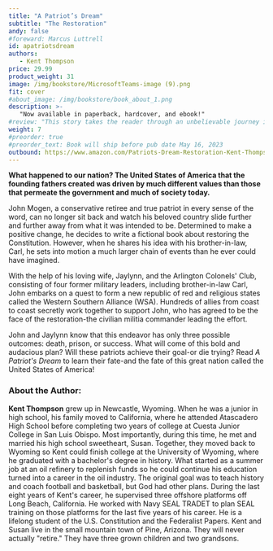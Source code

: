 ```yaml
---
title: "A Patriot’s Dream"
subtitle: "The Restoration"
andy: false
#foreward: Marcus Luttrell
id: apatriotsdream
authors:
   - Kent Thompson
price: 29.99
product_weight: 31
image: /img/bookstore/MicrosoftTeams-image (9).png
fit: cover
#about_image: /img/bookstore/book_about_1.png
description: >-
   "Now available in paperback, hardcover, and ebook!"
#review: "This story takes the reader through an unbelievable journey into the world of love, betrayal, despair, redemption, and survival. Emotionally and logically, you get immersed in a real life trip that defies reality."
weight: 7
#preorder: true
#preorder_text: Book will ship before pub date May 16, 2023
outbound: https://www.amazon.com/Patriots-Dream-Restoration-Kent-Thompson/dp/1088220711/?_encoding=UTF8&pd_rd_w=PeWSs&content-id=amzn1.sym.5f7e0a27-49c0-47d3-80b2-fd9271d863ca%3Aamzn1.symc.e5c80209-769f-4ade-a325-2eaec14b8e0e&pf_rd_p=5f7e0a27-49c0-47d3-80b2-fd9271d863ca&pf_rd_r=TVZQRFA7VNMYF4V3V9T3&pd_rd_wg=IV6id&pd_rd_r=1ecfa095-44d3-4ac4-8f2d-dbeb76a01797&ref_=pd_gw_ci_mcx_mr_hp_atf_m
---
```


**What happened to our nation? The United States of America that the founding fathers created was driven by much different values than those that permeate the government and much of society today.**

John Mogen, a conservative retiree and true patriot in every sense of the word, can no longer sit back and watch his beloved country slide further and further away from what it was intended to be. Determined to make a positive change, he decides to write a fictional book about restoring the Constitution. However, when he shares his idea with his brother-in-law, Carl, he sets into motion a much larger chain of events than he ever could have imagined.

With the help of his loving wife, Jaylynn, and the Arlington Colonels' Club, consisting of four former military leaders, including brother-in-law Carl, John embarks on a quest to form a new republic of red and religious states called the Western Southern Alliance (WSA). Hundreds of allies from coast to coast secretly work together to support John, who has agreed to be the face of the restoration-the civilian militia commander leading the effort.

John and Jaylynn know that this endeavor has only three possible outcomes: death, prison, or success. What will come of this bold and audacious plan? Will these patriots achieve their goal-or die trying? Read *A Patriot's Dream* to learn their fate-and the fate of this great nation called the United States of America!


### About the Author:
**Kent Thompson** grew up in Newcastle, Wyoming. When he was a junior in high school, his family moved to California, where he attended Atascadero High School before completing two years of college at Cuesta Junior College in San Luis Obispo. Most importantly, during this time, he met and married his high school sweetheart, Susan. Together, they moved back to Wyoming so Kent could finish college at the University of Wyoming, where he graduated with a bachelor's degree in history. What started as a summer job at an oil refinery to replenish funds so he could continue his education turned into a career in the oil industry. The original goal was to teach history and coach football and basketball, but God had other plans. During the last eight years of Kent's career, he supervised three offshore platforms off Long Beach, California. He worked with Navy SEAL TRADET to plan SEAL training on those platforms for the last five years of his career. He is a lifelong student of the U.S. Constitution and the Federalist Papers. Kent and Susan live in the small mountain town of Pine, Arizona. They will never actually "retire." They have three grown children and two grandsons.
